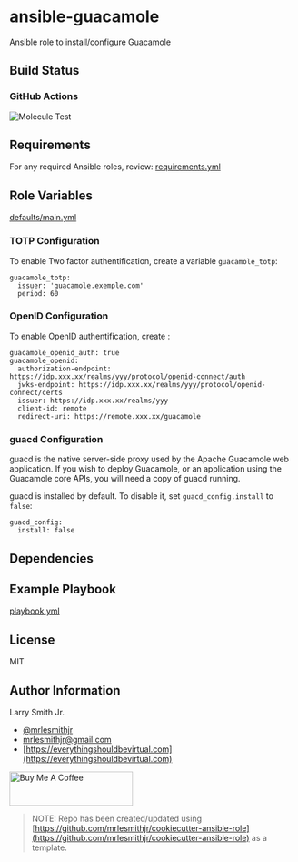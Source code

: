 # ansible-guacamole

Ansible role to install/configure Guacamole

## Build Status

### GitHub Actions

![Molecule Test](https://github.com/mrlesmithjr/ansible-guacamole/workflows/Molecule%20Test/badge.svg)

## Requirements

For any required Ansible roles, review:
[requirements.yml](requirements.yml)

## Role Variables

[defaults/main.yml](defaults/main.yml)

### TOTP Configuration

To enable Two factor authentification, create a variable `guacamole_totp`:
```
guacamole_totp:
  issuer: 'guacamole.exemple.com'
  period: 60
```

### OpenID Configuration

To enable OpenID authentification, create :
```
guacamole_openid_auth: true
guacamole_openid:
  authorization-endpoint: https://idp.xxx.xx/realms/yyy/protocol/openid-connect/auth
  jwks-endpoint: https://idp.xxx.xx/realms/yyy/protocol/openid-connect/certs
  issuer: https://idp.xxx.xx/realms/yyy
  client-id: remote
  redirect-uri: https://remote.xxx.xx/guacamole
```

### guacd Configuration

guacd is the native server-side proxy used by the Apache Guacamole web application. If you wish to deploy Guacamole, or an application using the Guacamole core APIs, you will need a copy of guacd running.

guacd is installed by default. To disable it, set `guacd_config.install` to `false`:

```
guacd_config:
  install: false
```

## Dependencies

## Example Playbook

[playbook.yml](playbook.yml)

## License

MIT

## Author Information

Larry Smith Jr.

- [@mrlesmithjr](https://twitter.com/mrlesmithjr)
- [mrlesmithjr@gmail.com](mailto:mrlesmithjr@gmail.com)
- [https://everythingshouldbevirtual.com](https://everythingshouldbevirtual.com)

<a href="https://www.buymeacoffee.com/mrlesmithjr" target="_blank"><img src="https://cdn.buymeacoffee.com/buttons/v2/default-yellow.png" alt="Buy Me A Coffee" style="height: 60px !important;width: 217px !important;" ></a>

> NOTE: Repo has been created/updated using [https://github.com/mrlesmithjr/cookiecutter-ansible-role](https://github.com/mrlesmithjr/cookiecutter-ansible-role) as a template.
